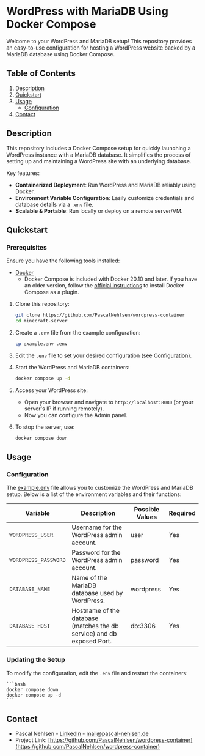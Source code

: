 # WordPress with MariaDB Using Docker Compose

Welcome to your WordPress and MariaDB setup! This repository provides an easy-to-use configuration for hosting a WordPress website backed by a MariaDB database using Docker Compose.

## Table of Contents

1. [Description](#description)
2. [Quickstart](#quickstart)
3. [Usage](#usage)
   - [Configuration](#configuration)
4. [Contact](#contact)

## Description

This repository includes a Docker Compose setup for quickly launching a WordPress instance with a MariaDB database. It simplifies the process of setting up and maintaining a WordPress site with an underlying database.

Key features:

- **Containerized Deployment**: Run WordPress and MariaDB reliably using Docker.
- **Environment Variable Configuration**: Easily customize credentials and database details via a `.env` file.
- **Scalable & Portable**: Run locally or deploy on a remote server/VM.

## Quickstart

### Prerequisites

Ensure you have the following tools installed:

- [Docker](https://www.docker.com/products/docker-desktop)
  - Docker Compose is included with Docker 20.10 and later. If you have an older version, follow the [official instructions](https://docs.docker.com/compose/install/) to install Docker Compose as a plugin.

1. Clone this repository:

   ```bash
   git clone https://github.com/PascalNehlsen/wordpress-container
   cd minecraft-server
   ```

2. Create a `.env` file from the example configuration:

   ```bash
   cp example.env .env
   ```

3. Edit the `.env` file to set your desired configuration (see [Configuration](#configuration)).

4. Start the WordPress and MariaDB containers:

   ```bash
   docker compose up -d
   ```

5. Access your WordPress site:

   - Open your browser and navigate to `http://localhost:8080` (or your server's IP if running remotely).
   - Now you can configure the Admin panel.

6. To stop the server, use:

   ```bash
   docker compose down
   ```

## Usage

### Configuration

The [example.env](./example.env) file allows you to customize the WordPress and MariaDB setup. Below is a list of the environment variables and their functions:

| Variable             | Description                                                            | Possible Values | Required |
| -------------------- | ---------------------------------------------------------------------- | --------------- | -------- |
| `WORDPRESS_USER`     | Username for the WordPress admin account.                              | user            | Yes      |
| `WORDPRESS_PASSWORD` | Password for the WordPress admin account.                              | password        | Yes      |
| `DATABASE_NAME`      | Name of the MariaDB database used by WordPress.                        | wordpress       | Yes      |
| `DATABASE_HOST`      | Hostname of the database (matches the db service) and db exposed Port. | db:3306         | Yes      |

### Updating the Setup

To modify the configuration, edit the `.env` file and restart the containers:

    ```bash
    docker compose down
    docker compose up -d
    ```

## Contact

- Pascal Nehlsen - [LinkedIn](https://www.linkedin.com/in/pascal-nehlsen) - [mail@pascal-nehlsen.de](mailto:mail@pascal-nehlsen.de)
- Project Link: [https://github.com/PascalNehlsen/wordpress-container](https://github.com/PascalNehlsen/wordpress-container)
